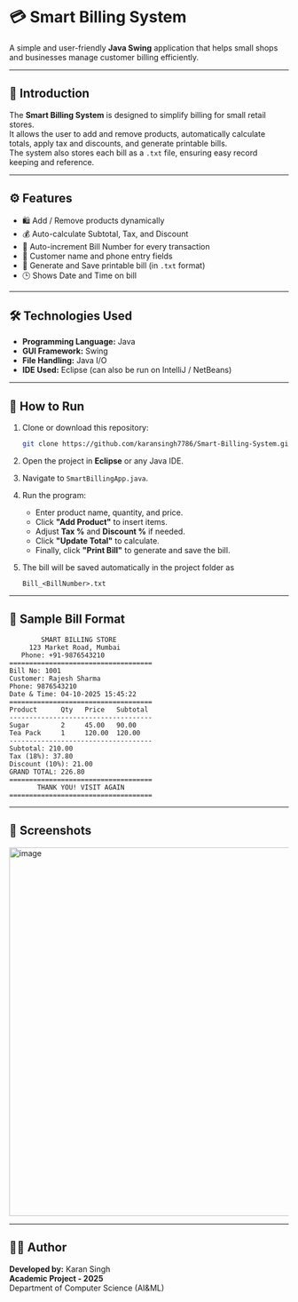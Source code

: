 # 💳 Smart Billing System

A simple and user-friendly **Java Swing** application that helps small shops and businesses manage customer billing efficiently.

---

## 🧠 Introduction

The **Smart Billing System** is designed to simplify billing for small retail stores.  
It allows the user to add and remove products, automatically calculate totals, apply tax and discounts, and generate printable bills.  
The system also stores each bill as a `.txt` file, ensuring easy record keeping and reference.

---

## ⚙️ Features

- 🛍️ Add / Remove products dynamically  
- 💰 Auto-calculate Subtotal, Tax, and Discount  
- 🔢 Auto-increment Bill Number for every transaction  
- 👤 Customer name and phone entry fields  
- 🧾 Generate and Save printable bill (in `.txt` format)  
- 🕒 Shows Date and Time on bill  

---

## 🛠️ Technologies Used

- **Programming Language:** Java  
- **GUI Framework:** Swing  
- **File Handling:** Java I/O  
- **IDE Used:** Eclipse (can also be run on IntelliJ / NetBeans)

---

## 🚀 How to Run

1. Clone or download this repository:  
   ```bash
   git clone https://github.com/karansingh7786/Smart-Billing-System.git
   ```

2. Open the project in **Eclipse** or any Java IDE.

3. Navigate to `SmartBillingApp.java`.

4. Run the program:
   - Enter product name, quantity, and price.  
   - Click **"Add Product"** to insert items.  
   - Adjust **Tax %** and **Discount %** if needed.  
   - Click **"Update Total"** to calculate.  
   - Finally, click **"Print Bill"** to generate and save the bill.

5. The bill will be saved automatically in the project folder as  
   ```
   Bill_<BillNumber>.txt
   ```

---

## 🧾 Sample Bill Format

```
        SMART BILLING STORE
     123 Market Road, Mumbai
   Phone: +91-9876543210
====================================
Bill No: 1001
Customer: Rajesh Sharma
Phone: 9876543210
Date & Time: 04-10-2025 15:45:22
====================================
Product      Qty   Price   Subtotal
------------------------------------
Sugar        2     45.00   90.00
Tea Pack     1     120.00  120.00
------------------------------------
Subtotal: 210.00
Tax (18%): 37.80
Discount (10%): 21.00
GRAND TOTAL: 226.80
====================================
       THANK YOU! VISIT AGAIN
====================================
```

---

## 📸 Screenshots
<img width="970" height="664" alt="image" src="https://github.com/user-attachments/assets/8f9cc812-b5e9-4635-aab5-95a9bac8537f" />




---

## 👨‍💻 Author

**Developed by:** Karan Singh  
**Academic Project - 2025**  
Department of Computer Science (AI&ML) 
